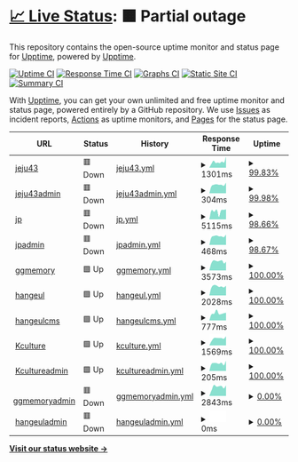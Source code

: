# [📈 Live Status](https://pinnode.github.io/pinnode): <!--live status--> **🟧 Partial outage**

This repository contains the open-source uptime monitor and status page for [Upptime](https://upptime.js.org), powered by [Upptime](https://github.com/upptime/upptime).

[![Uptime CI](https://github.com/pinnode/pinnode/workflows/Uptime%20CI/badge.svg)](https://github.com/pinnode/pinnode/actions?query=workflow%3A%22Uptime+CI%22)
[![Response Time CI](https://github.com/pinnode/pinnode/workflows/Response%20Time%20CI/badge.svg)](https://github.com/pinnode/pinnode/actions?query=workflow%3A%22Response+Time+CI%22)
[![Graphs CI](https://github.com/pinnode/pinnode/workflows/Graphs%20CI/badge.svg)](https://github.com/pinnode/pinnode/actions?query=workflow%3A%22Graphs+CI%22)
[![Static Site CI](https://github.com/pinnode/pinnode/workflows/Static%20Site%20CI/badge.svg)](https://github.com/pinnode/pinnode/actions?query=workflow%3A%22Static+Site+CI%22)
[![Summary CI](https://github.com/pinnode/pinnode/workflows/Summary%20CI/badge.svg)](https://github.com/pinnode/pinnode/actions?query=workflow%3A%22Summary+CI%22)

With [Upptime](https://upptime.js.org), you can get your own unlimited and free uptime monitor and status page, powered entirely by a GitHub repository. We use [Issues](https://github.com/upptime/upptime/issues) as incident reports, [Actions](https://github.com/pinnode/pinnode/actions) as uptime monitors, and [Pages](https://demo.upptime.js.org) for the status page.

<!--start: status pages-->
<!-- This summary is generated by Upptime (https://github.com/upptime/upptime) -->
<!-- Do not edit this manually, your changes will be overwritten -->
<!-- prettier-ignore -->
| URL | Status | History | Response Time | Uptime |
| --- | ------ | ------- | ------------- | ------ |
| <img alt="" src="https://icons.duckduckgo.com/ip3/43archives.or.kr.ico" height="13"> [jeju43](http://43archives.or.kr/main.do) | 🟥 Down | [jeju43.yml](https://github.com/pinnode/pinnode/commits/HEAD/history/jeju43.yml) | <details><summary><img alt="Response time graph" src="./graphs/jeju43/response-time-week.png" height="20"> 1301ms</summary><br><a href="https://pinnode.github.io/pinnode/history/jeju43"><img alt="Response time 1435" src="https://img.shields.io/endpoint?url=https%3A%2F%2Fraw.githubusercontent.com%2Fpinnode%2Fpinnode%2FHEAD%2Fapi%2Fjeju43%2Fresponse-time.json"></a><br><a href="https://pinnode.github.io/pinnode/history/jeju43"><img alt="24-hour response time 2411" src="https://img.shields.io/endpoint?url=https%3A%2F%2Fraw.githubusercontent.com%2Fpinnode%2Fpinnode%2FHEAD%2Fapi%2Fjeju43%2Fresponse-time-day.json"></a><br><a href="https://pinnode.github.io/pinnode/history/jeju43"><img alt="7-day response time 1301" src="https://img.shields.io/endpoint?url=https%3A%2F%2Fraw.githubusercontent.com%2Fpinnode%2Fpinnode%2FHEAD%2Fapi%2Fjeju43%2Fresponse-time-week.json"></a><br><a href="https://pinnode.github.io/pinnode/history/jeju43"><img alt="30-day response time 1332" src="https://img.shields.io/endpoint?url=https%3A%2F%2Fraw.githubusercontent.com%2Fpinnode%2Fpinnode%2FHEAD%2Fapi%2Fjeju43%2Fresponse-time-month.json"></a><br><a href="https://pinnode.github.io/pinnode/history/jeju43"><img alt="1-year response time 1435" src="https://img.shields.io/endpoint?url=https%3A%2F%2Fraw.githubusercontent.com%2Fpinnode%2Fpinnode%2FHEAD%2Fapi%2Fjeju43%2Fresponse-time-year.json"></a></details> | <details><summary><a href="https://pinnode.github.io/pinnode/history/jeju43">99.83%</a></summary><a href="https://pinnode.github.io/pinnode/history/jeju43"><img alt="All-time uptime 99.85%" src="https://img.shields.io/endpoint?url=https%3A%2F%2Fraw.githubusercontent.com%2Fpinnode%2Fpinnode%2FHEAD%2Fapi%2Fjeju43%2Fuptime.json"></a><br><a href="https://pinnode.github.io/pinnode/history/jeju43"><img alt="24-hour uptime 99.82%" src="https://img.shields.io/endpoint?url=https%3A%2F%2Fraw.githubusercontent.com%2Fpinnode%2Fpinnode%2FHEAD%2Fapi%2Fjeju43%2Fuptime-day.json"></a><br><a href="https://pinnode.github.io/pinnode/history/jeju43"><img alt="7-day uptime 99.83%" src="https://img.shields.io/endpoint?url=https%3A%2F%2Fraw.githubusercontent.com%2Fpinnode%2Fpinnode%2FHEAD%2Fapi%2Fjeju43%2Fuptime-week.json"></a><br><a href="https://pinnode.github.io/pinnode/history/jeju43"><img alt="30-day uptime 99.86%" src="https://img.shields.io/endpoint?url=https%3A%2F%2Fraw.githubusercontent.com%2Fpinnode%2Fpinnode%2FHEAD%2Fapi%2Fjeju43%2Fuptime-month.json"></a><br><a href="https://pinnode.github.io/pinnode/history/jeju43"><img alt="1-year uptime 99.85%" src="https://img.shields.io/endpoint?url=https%3A%2F%2Fraw.githubusercontent.com%2Fpinnode%2Fpinnode%2FHEAD%2Fapi%2Fjeju43%2Fuptime-year.json"></a></details>
| <img alt="" src="https://icons.duckduckgo.com/ip3/43archives.or.kr.ico" height="13"> [jeju43admin](http://43archives.or.kr/admin) | 🟥 Down | [jeju43admin.yml](https://github.com/pinnode/pinnode/commits/HEAD/history/jeju43admin.yml) | <details><summary><img alt="Response time graph" src="./graphs/jeju43admin/response-time-week.png" height="20"> 304ms</summary><br><a href="https://pinnode.github.io/pinnode/history/jeju43admin"><img alt="Response time 322" src="https://img.shields.io/endpoint?url=https%3A%2F%2Fraw.githubusercontent.com%2Fpinnode%2Fpinnode%2FHEAD%2Fapi%2Fjeju43admin%2Fresponse-time.json"></a><br><a href="https://pinnode.github.io/pinnode/history/jeju43admin"><img alt="24-hour response time 374" src="https://img.shields.io/endpoint?url=https%3A%2F%2Fraw.githubusercontent.com%2Fpinnode%2Fpinnode%2FHEAD%2Fapi%2Fjeju43admin%2Fresponse-time-day.json"></a><br><a href="https://pinnode.github.io/pinnode/history/jeju43admin"><img alt="7-day response time 304" src="https://img.shields.io/endpoint?url=https%3A%2F%2Fraw.githubusercontent.com%2Fpinnode%2Fpinnode%2FHEAD%2Fapi%2Fjeju43admin%2Fresponse-time-week.json"></a><br><a href="https://pinnode.github.io/pinnode/history/jeju43admin"><img alt="30-day response time 322" src="https://img.shields.io/endpoint?url=https%3A%2F%2Fraw.githubusercontent.com%2Fpinnode%2Fpinnode%2FHEAD%2Fapi%2Fjeju43admin%2Fresponse-time-month.json"></a><br><a href="https://pinnode.github.io/pinnode/history/jeju43admin"><img alt="1-year response time 322" src="https://img.shields.io/endpoint?url=https%3A%2F%2Fraw.githubusercontent.com%2Fpinnode%2Fpinnode%2FHEAD%2Fapi%2Fjeju43admin%2Fresponse-time-year.json"></a></details> | <details><summary><a href="https://pinnode.github.io/pinnode/history/jeju43admin">99.98%</a></summary><a href="https://pinnode.github.io/pinnode/history/jeju43admin"><img alt="All-time uptime 99.90%" src="https://img.shields.io/endpoint?url=https%3A%2F%2Fraw.githubusercontent.com%2Fpinnode%2Fpinnode%2FHEAD%2Fapi%2Fjeju43admin%2Fuptime.json"></a><br><a href="https://pinnode.github.io/pinnode/history/jeju43admin"><img alt="24-hour uptime 99.86%" src="https://img.shields.io/endpoint?url=https%3A%2F%2Fraw.githubusercontent.com%2Fpinnode%2Fpinnode%2FHEAD%2Fapi%2Fjeju43admin%2Fuptime-day.json"></a><br><a href="https://pinnode.github.io/pinnode/history/jeju43admin"><img alt="7-day uptime 99.98%" src="https://img.shields.io/endpoint?url=https%3A%2F%2Fraw.githubusercontent.com%2Fpinnode%2Fpinnode%2FHEAD%2Fapi%2Fjeju43admin%2Fuptime-week.json"></a><br><a href="https://pinnode.github.io/pinnode/history/jeju43admin"><img alt="30-day uptime 99.90%" src="https://img.shields.io/endpoint?url=https%3A%2F%2Fraw.githubusercontent.com%2Fpinnode%2Fpinnode%2FHEAD%2Fapi%2Fjeju43admin%2Fuptime-month.json"></a><br><a href="https://pinnode.github.io/pinnode/history/jeju43admin"><img alt="1-year uptime 99.90%" src="https://img.shields.io/endpoint?url=https%3A%2F%2Fraw.githubusercontent.com%2Fpinnode%2Fpinnode%2FHEAD%2Fapi%2Fjeju43admin%2Fuptime-year.json"></a></details>
| <img alt="" src="https://icons.duckduckgo.com/ip3/archives.jp.go.kr.ico" height="13"> [jp](https://archives.jp.go.kr/) | 🟥 Down | [jp.yml](https://github.com/pinnode/pinnode/commits/HEAD/history/jp.yml) | <details><summary><img alt="Response time graph" src="./graphs/jp/response-time-week.png" height="20"> 5115ms</summary><br><a href="https://pinnode.github.io/pinnode/history/jp"><img alt="Response time 3672" src="https://img.shields.io/endpoint?url=https%3A%2F%2Fraw.githubusercontent.com%2Fpinnode%2Fpinnode%2FHEAD%2Fapi%2Fjp%2Fresponse-time.json"></a><br><a href="https://pinnode.github.io/pinnode/history/jp"><img alt="24-hour response time 6232" src="https://img.shields.io/endpoint?url=https%3A%2F%2Fraw.githubusercontent.com%2Fpinnode%2Fpinnode%2FHEAD%2Fapi%2Fjp%2Fresponse-time-day.json"></a><br><a href="https://pinnode.github.io/pinnode/history/jp"><img alt="7-day response time 5115" src="https://img.shields.io/endpoint?url=https%3A%2F%2Fraw.githubusercontent.com%2Fpinnode%2Fpinnode%2FHEAD%2Fapi%2Fjp%2Fresponse-time-week.json"></a><br><a href="https://pinnode.github.io/pinnode/history/jp"><img alt="30-day response time 4568" src="https://img.shields.io/endpoint?url=https%3A%2F%2Fraw.githubusercontent.com%2Fpinnode%2Fpinnode%2FHEAD%2Fapi%2Fjp%2Fresponse-time-month.json"></a><br><a href="https://pinnode.github.io/pinnode/history/jp"><img alt="1-year response time 3672" src="https://img.shields.io/endpoint?url=https%3A%2F%2Fraw.githubusercontent.com%2Fpinnode%2Fpinnode%2FHEAD%2Fapi%2Fjp%2Fresponse-time-year.json"></a></details> | <details><summary><a href="https://pinnode.github.io/pinnode/history/jp">98.66%</a></summary><a href="https://pinnode.github.io/pinnode/history/jp"><img alt="All-time uptime 99.85%" src="https://img.shields.io/endpoint?url=https%3A%2F%2Fraw.githubusercontent.com%2Fpinnode%2Fpinnode%2FHEAD%2Fapi%2Fjp%2Fuptime.json"></a><br><a href="https://pinnode.github.io/pinnode/history/jp"><img alt="24-hour uptime 90.64%" src="https://img.shields.io/endpoint?url=https%3A%2F%2Fraw.githubusercontent.com%2Fpinnode%2Fpinnode%2FHEAD%2Fapi%2Fjp%2Fuptime-day.json"></a><br><a href="https://pinnode.github.io/pinnode/history/jp"><img alt="7-day uptime 98.66%" src="https://img.shields.io/endpoint?url=https%3A%2F%2Fraw.githubusercontent.com%2Fpinnode%2Fpinnode%2FHEAD%2Fapi%2Fjp%2Fuptime-week.json"></a><br><a href="https://pinnode.github.io/pinnode/history/jp"><img alt="30-day uptime 99.69%" src="https://img.shields.io/endpoint?url=https%3A%2F%2Fraw.githubusercontent.com%2Fpinnode%2Fpinnode%2FHEAD%2Fapi%2Fjp%2Fuptime-month.json"></a><br><a href="https://pinnode.github.io/pinnode/history/jp"><img alt="1-year uptime 99.85%" src="https://img.shields.io/endpoint?url=https%3A%2F%2Fraw.githubusercontent.com%2Fpinnode%2Fpinnode%2FHEAD%2Fapi%2Fjp%2Fuptime-year.json"></a></details>
| <img alt="" src="https://icons.duckduckgo.com/ip3/archives.jp.go.kr.ico" height="13"> [jpadmin](https://archives.jp.go.kr/admin) | 🟥 Down | [jpadmin.yml](https://github.com/pinnode/pinnode/commits/HEAD/history/jpadmin.yml) | <details><summary><img alt="Response time graph" src="./graphs/jpadmin/response-time-week.png" height="20"> 468ms</summary><br><a href="https://pinnode.github.io/pinnode/history/jpadmin"><img alt="Response time 503" src="https://img.shields.io/endpoint?url=https%3A%2F%2Fraw.githubusercontent.com%2Fpinnode%2Fpinnode%2FHEAD%2Fapi%2Fjpadmin%2Fresponse-time.json"></a><br><a href="https://pinnode.github.io/pinnode/history/jpadmin"><img alt="24-hour response time 546" src="https://img.shields.io/endpoint?url=https%3A%2F%2Fraw.githubusercontent.com%2Fpinnode%2Fpinnode%2FHEAD%2Fapi%2Fjpadmin%2Fresponse-time-day.json"></a><br><a href="https://pinnode.github.io/pinnode/history/jpadmin"><img alt="7-day response time 468" src="https://img.shields.io/endpoint?url=https%3A%2F%2Fraw.githubusercontent.com%2Fpinnode%2Fpinnode%2FHEAD%2Fapi%2Fjpadmin%2Fresponse-time-week.json"></a><br><a href="https://pinnode.github.io/pinnode/history/jpadmin"><img alt="30-day response time 499" src="https://img.shields.io/endpoint?url=https%3A%2F%2Fraw.githubusercontent.com%2Fpinnode%2Fpinnode%2FHEAD%2Fapi%2Fjpadmin%2Fresponse-time-month.json"></a><br><a href="https://pinnode.github.io/pinnode/history/jpadmin"><img alt="1-year response time 503" src="https://img.shields.io/endpoint?url=https%3A%2F%2Fraw.githubusercontent.com%2Fpinnode%2Fpinnode%2FHEAD%2Fapi%2Fjpadmin%2Fresponse-time-year.json"></a></details> | <details><summary><a href="https://pinnode.github.io/pinnode/history/jpadmin">98.67%</a></summary><a href="https://pinnode.github.io/pinnode/history/jpadmin"><img alt="All-time uptime 99.85%" src="https://img.shields.io/endpoint?url=https%3A%2F%2Fraw.githubusercontent.com%2Fpinnode%2Fpinnode%2FHEAD%2Fapi%2Fjpadmin%2Fuptime.json"></a><br><a href="https://pinnode.github.io/pinnode/history/jpadmin"><img alt="24-hour uptime 90.67%" src="https://img.shields.io/endpoint?url=https%3A%2F%2Fraw.githubusercontent.com%2Fpinnode%2Fpinnode%2FHEAD%2Fapi%2Fjpadmin%2Fuptime-day.json"></a><br><a href="https://pinnode.github.io/pinnode/history/jpadmin"><img alt="7-day uptime 98.67%" src="https://img.shields.io/endpoint?url=https%3A%2F%2Fraw.githubusercontent.com%2Fpinnode%2Fpinnode%2FHEAD%2Fapi%2Fjpadmin%2Fuptime-week.json"></a><br><a href="https://pinnode.github.io/pinnode/history/jpadmin"><img alt="30-day uptime 99.69%" src="https://img.shields.io/endpoint?url=https%3A%2F%2Fraw.githubusercontent.com%2Fpinnode%2Fpinnode%2FHEAD%2Fapi%2Fjpadmin%2Fuptime-month.json"></a><br><a href="https://pinnode.github.io/pinnode/history/jpadmin"><img alt="1-year uptime 99.85%" src="https://img.shields.io/endpoint?url=https%3A%2F%2Fraw.githubusercontent.com%2Fpinnode%2Fpinnode%2FHEAD%2Fapi%2Fjpadmin%2Fuptime-year.json"></a></details>
| <img alt="" src="https://icons.duckduckgo.com/ip3/memory.library.kr.ico" height="13"> [ggmemory](https://memory.library.kr/main) | 🟩 Up | [ggmemory.yml](https://github.com/pinnode/pinnode/commits/HEAD/history/ggmemory.yml) | <details><summary><img alt="Response time graph" src="./graphs/ggmemory/response-time-week.png" height="20"> 3573ms</summary><br><a href="https://pinnode.github.io/pinnode/history/ggmemory"><img alt="Response time 4128" src="https://img.shields.io/endpoint?url=https%3A%2F%2Fraw.githubusercontent.com%2Fpinnode%2Fpinnode%2FHEAD%2Fapi%2Fggmemory%2Fresponse-time.json"></a><br><a href="https://pinnode.github.io/pinnode/history/ggmemory"><img alt="24-hour response time 3476" src="https://img.shields.io/endpoint?url=https%3A%2F%2Fraw.githubusercontent.com%2Fpinnode%2Fpinnode%2FHEAD%2Fapi%2Fggmemory%2Fresponse-time-day.json"></a><br><a href="https://pinnode.github.io/pinnode/history/ggmemory"><img alt="7-day response time 3573" src="https://img.shields.io/endpoint?url=https%3A%2F%2Fraw.githubusercontent.com%2Fpinnode%2Fpinnode%2FHEAD%2Fapi%2Fggmemory%2Fresponse-time-week.json"></a><br><a href="https://pinnode.github.io/pinnode/history/ggmemory"><img alt="30-day response time 4443" src="https://img.shields.io/endpoint?url=https%3A%2F%2Fraw.githubusercontent.com%2Fpinnode%2Fpinnode%2FHEAD%2Fapi%2Fggmemory%2Fresponse-time-month.json"></a><br><a href="https://pinnode.github.io/pinnode/history/ggmemory"><img alt="1-year response time 4128" src="https://img.shields.io/endpoint?url=https%3A%2F%2Fraw.githubusercontent.com%2Fpinnode%2Fpinnode%2FHEAD%2Fapi%2Fggmemory%2Fresponse-time-year.json"></a></details> | <details><summary><a href="https://pinnode.github.io/pinnode/history/ggmemory">100.00%</a></summary><a href="https://pinnode.github.io/pinnode/history/ggmemory"><img alt="All-time uptime 98.58%" src="https://img.shields.io/endpoint?url=https%3A%2F%2Fraw.githubusercontent.com%2Fpinnode%2Fpinnode%2FHEAD%2Fapi%2Fggmemory%2Fuptime.json"></a><br><a href="https://pinnode.github.io/pinnode/history/ggmemory"><img alt="24-hour uptime 100.00%" src="https://img.shields.io/endpoint?url=https%3A%2F%2Fraw.githubusercontent.com%2Fpinnode%2Fpinnode%2FHEAD%2Fapi%2Fggmemory%2Fuptime-day.json"></a><br><a href="https://pinnode.github.io/pinnode/history/ggmemory"><img alt="7-day uptime 100.00%" src="https://img.shields.io/endpoint?url=https%3A%2F%2Fraw.githubusercontent.com%2Fpinnode%2Fpinnode%2FHEAD%2Fapi%2Fggmemory%2Fuptime-week.json"></a><br><a href="https://pinnode.github.io/pinnode/history/ggmemory"><img alt="30-day uptime 99.82%" src="https://img.shields.io/endpoint?url=https%3A%2F%2Fraw.githubusercontent.com%2Fpinnode%2Fpinnode%2FHEAD%2Fapi%2Fggmemory%2Fuptime-month.json"></a><br><a href="https://pinnode.github.io/pinnode/history/ggmemory"><img alt="1-year uptime 98.58%" src="https://img.shields.io/endpoint?url=https%3A%2F%2Fraw.githubusercontent.com%2Fpinnode%2Fpinnode%2FHEAD%2Fapi%2Fggmemory%2Fuptime-year.json"></a></details>
| <img alt="" src="https://icons.duckduckgo.com/ip3/archives.hangeul.go.kr.ico" height="13"> [hangeul](https://archives.hangeul.go.kr/) | 🟩 Up | [hangeul.yml](https://github.com/pinnode/pinnode/commits/HEAD/history/hangeul.yml) | <details><summary><img alt="Response time graph" src="./graphs/hangeul/response-time-week.png" height="20"> 2028ms</summary><br><a href="https://pinnode.github.io/pinnode/history/hangeul"><img alt="Response time 2149" src="https://img.shields.io/endpoint?url=https%3A%2F%2Fraw.githubusercontent.com%2Fpinnode%2Fpinnode%2FHEAD%2Fapi%2Fhangeul%2Fresponse-time.json"></a><br><a href="https://pinnode.github.io/pinnode/history/hangeul"><img alt="24-hour response time 2131" src="https://img.shields.io/endpoint?url=https%3A%2F%2Fraw.githubusercontent.com%2Fpinnode%2Fpinnode%2FHEAD%2Fapi%2Fhangeul%2Fresponse-time-day.json"></a><br><a href="https://pinnode.github.io/pinnode/history/hangeul"><img alt="7-day response time 2028" src="https://img.shields.io/endpoint?url=https%3A%2F%2Fraw.githubusercontent.com%2Fpinnode%2Fpinnode%2FHEAD%2Fapi%2Fhangeul%2Fresponse-time-week.json"></a><br><a href="https://pinnode.github.io/pinnode/history/hangeul"><img alt="30-day response time 2106" src="https://img.shields.io/endpoint?url=https%3A%2F%2Fraw.githubusercontent.com%2Fpinnode%2Fpinnode%2FHEAD%2Fapi%2Fhangeul%2Fresponse-time-month.json"></a><br><a href="https://pinnode.github.io/pinnode/history/hangeul"><img alt="1-year response time 2149" src="https://img.shields.io/endpoint?url=https%3A%2F%2Fraw.githubusercontent.com%2Fpinnode%2Fpinnode%2FHEAD%2Fapi%2Fhangeul%2Fresponse-time-year.json"></a></details> | <details><summary><a href="https://pinnode.github.io/pinnode/history/hangeul">100.00%</a></summary><a href="https://pinnode.github.io/pinnode/history/hangeul"><img alt="All-time uptime 99.98%" src="https://img.shields.io/endpoint?url=https%3A%2F%2Fraw.githubusercontent.com%2Fpinnode%2Fpinnode%2FHEAD%2Fapi%2Fhangeul%2Fuptime.json"></a><br><a href="https://pinnode.github.io/pinnode/history/hangeul"><img alt="24-hour uptime 100.00%" src="https://img.shields.io/endpoint?url=https%3A%2F%2Fraw.githubusercontent.com%2Fpinnode%2Fpinnode%2FHEAD%2Fapi%2Fhangeul%2Fuptime-day.json"></a><br><a href="https://pinnode.github.io/pinnode/history/hangeul"><img alt="7-day uptime 100.00%" src="https://img.shields.io/endpoint?url=https%3A%2F%2Fraw.githubusercontent.com%2Fpinnode%2Fpinnode%2FHEAD%2Fapi%2Fhangeul%2Fuptime-week.json"></a><br><a href="https://pinnode.github.io/pinnode/history/hangeul"><img alt="30-day uptime 99.95%" src="https://img.shields.io/endpoint?url=https%3A%2F%2Fraw.githubusercontent.com%2Fpinnode%2Fpinnode%2FHEAD%2Fapi%2Fhangeul%2Fuptime-month.json"></a><br><a href="https://pinnode.github.io/pinnode/history/hangeul"><img alt="1-year uptime 99.98%" src="https://img.shields.io/endpoint?url=https%3A%2F%2Fraw.githubusercontent.com%2Fpinnode%2Fpinnode%2FHEAD%2Fapi%2Fhangeul%2Fuptime-year.json"></a></details>
| <img alt="" src="https://icons.duckduckgo.com/ip3/mms.hangeul.go.kr.ico" height="13"> [hangeulcms](http://mms.hangeul.go.kr:9001/login) | 🟩 Up | [hangeulcms.yml](https://github.com/pinnode/pinnode/commits/HEAD/history/hangeulcms.yml) | <details><summary><img alt="Response time graph" src="./graphs/hangeulcms/response-time-week.png" height="20"> 777ms</summary><br><a href="https://pinnode.github.io/pinnode/history/hangeulcms"><img alt="Response time 846" src="https://img.shields.io/endpoint?url=https%3A%2F%2Fraw.githubusercontent.com%2Fpinnode%2Fpinnode%2FHEAD%2Fapi%2Fhangeulcms%2Fresponse-time.json"></a><br><a href="https://pinnode.github.io/pinnode/history/hangeulcms"><img alt="24-hour response time 818" src="https://img.shields.io/endpoint?url=https%3A%2F%2Fraw.githubusercontent.com%2Fpinnode%2Fpinnode%2FHEAD%2Fapi%2Fhangeulcms%2Fresponse-time-day.json"></a><br><a href="https://pinnode.github.io/pinnode/history/hangeulcms"><img alt="7-day response time 777" src="https://img.shields.io/endpoint?url=https%3A%2F%2Fraw.githubusercontent.com%2Fpinnode%2Fpinnode%2FHEAD%2Fapi%2Fhangeulcms%2Fresponse-time-week.json"></a><br><a href="https://pinnode.github.io/pinnode/history/hangeulcms"><img alt="30-day response time 779" src="https://img.shields.io/endpoint?url=https%3A%2F%2Fraw.githubusercontent.com%2Fpinnode%2Fpinnode%2FHEAD%2Fapi%2Fhangeulcms%2Fresponse-time-month.json"></a><br><a href="https://pinnode.github.io/pinnode/history/hangeulcms"><img alt="1-year response time 846" src="https://img.shields.io/endpoint?url=https%3A%2F%2Fraw.githubusercontent.com%2Fpinnode%2Fpinnode%2FHEAD%2Fapi%2Fhangeulcms%2Fresponse-time-year.json"></a></details> | <details><summary><a href="https://pinnode.github.io/pinnode/history/hangeulcms">100.00%</a></summary><a href="https://pinnode.github.io/pinnode/history/hangeulcms"><img alt="All-time uptime 100.00%" src="https://img.shields.io/endpoint?url=https%3A%2F%2Fraw.githubusercontent.com%2Fpinnode%2Fpinnode%2FHEAD%2Fapi%2Fhangeulcms%2Fuptime.json"></a><br><a href="https://pinnode.github.io/pinnode/history/hangeulcms"><img alt="24-hour uptime 100.00%" src="https://img.shields.io/endpoint?url=https%3A%2F%2Fraw.githubusercontent.com%2Fpinnode%2Fpinnode%2FHEAD%2Fapi%2Fhangeulcms%2Fuptime-day.json"></a><br><a href="https://pinnode.github.io/pinnode/history/hangeulcms"><img alt="7-day uptime 100.00%" src="https://img.shields.io/endpoint?url=https%3A%2F%2Fraw.githubusercontent.com%2Fpinnode%2Fpinnode%2FHEAD%2Fapi%2Fhangeulcms%2Fuptime-week.json"></a><br><a href="https://pinnode.github.io/pinnode/history/hangeulcms"><img alt="30-day uptime 100.00%" src="https://img.shields.io/endpoint?url=https%3A%2F%2Fraw.githubusercontent.com%2Fpinnode%2Fpinnode%2FHEAD%2Fapi%2Fhangeulcms%2Fuptime-month.json"></a><br><a href="https://pinnode.github.io/pinnode/history/hangeulcms"><img alt="1-year uptime 100.00%" src="https://img.shields.io/endpoint?url=https%3A%2F%2Fraw.githubusercontent.com%2Fpinnode%2Fpinnode%2FHEAD%2Fapi%2Fhangeulcms%2Fuptime-year.json"></a></details>
| <img alt="" src="https://icons.duckduckgo.com/ip3/www.kcultureroad.kr.ico" height="13"> [Kculture](http://www.kcultureroad.kr/) | 🟩 Up | [kculture.yml](https://github.com/pinnode/pinnode/commits/HEAD/history/kculture.yml) | <details><summary><img alt="Response time graph" src="./graphs/kculture/response-time-week.png" height="20"> 1569ms</summary><br><a href="https://pinnode.github.io/pinnode/history/kculture"><img alt="Response time 1736" src="https://img.shields.io/endpoint?url=https%3A%2F%2Fraw.githubusercontent.com%2Fpinnode%2Fpinnode%2FHEAD%2Fapi%2Fkculture%2Fresponse-time.json"></a><br><a href="https://pinnode.github.io/pinnode/history/kculture"><img alt="24-hour response time 2013" src="https://img.shields.io/endpoint?url=https%3A%2F%2Fraw.githubusercontent.com%2Fpinnode%2Fpinnode%2FHEAD%2Fapi%2Fkculture%2Fresponse-time-day.json"></a><br><a href="https://pinnode.github.io/pinnode/history/kculture"><img alt="7-day response time 1569" src="https://img.shields.io/endpoint?url=https%3A%2F%2Fraw.githubusercontent.com%2Fpinnode%2Fpinnode%2FHEAD%2Fapi%2Fkculture%2Fresponse-time-week.json"></a><br><a href="https://pinnode.github.io/pinnode/history/kculture"><img alt="30-day response time 1647" src="https://img.shields.io/endpoint?url=https%3A%2F%2Fraw.githubusercontent.com%2Fpinnode%2Fpinnode%2FHEAD%2Fapi%2Fkculture%2Fresponse-time-month.json"></a><br><a href="https://pinnode.github.io/pinnode/history/kculture"><img alt="1-year response time 1736" src="https://img.shields.io/endpoint?url=https%3A%2F%2Fraw.githubusercontent.com%2Fpinnode%2Fpinnode%2FHEAD%2Fapi%2Fkculture%2Fresponse-time-year.json"></a></details> | <details><summary><a href="https://pinnode.github.io/pinnode/history/kculture">100.00%</a></summary><a href="https://pinnode.github.io/pinnode/history/kculture"><img alt="All-time uptime 98.79%" src="https://img.shields.io/endpoint?url=https%3A%2F%2Fraw.githubusercontent.com%2Fpinnode%2Fpinnode%2FHEAD%2Fapi%2Fkculture%2Fuptime.json"></a><br><a href="https://pinnode.github.io/pinnode/history/kculture"><img alt="24-hour uptime 100.00%" src="https://img.shields.io/endpoint?url=https%3A%2F%2Fraw.githubusercontent.com%2Fpinnode%2Fpinnode%2FHEAD%2Fapi%2Fkculture%2Fuptime-day.json"></a><br><a href="https://pinnode.github.io/pinnode/history/kculture"><img alt="7-day uptime 100.00%" src="https://img.shields.io/endpoint?url=https%3A%2F%2Fraw.githubusercontent.com%2Fpinnode%2Fpinnode%2FHEAD%2Fapi%2Fkculture%2Fuptime-week.json"></a><br><a href="https://pinnode.github.io/pinnode/history/kculture"><img alt="30-day uptime 99.95%" src="https://img.shields.io/endpoint?url=https%3A%2F%2Fraw.githubusercontent.com%2Fpinnode%2Fpinnode%2FHEAD%2Fapi%2Fkculture%2Fuptime-month.json"></a><br><a href="https://pinnode.github.io/pinnode/history/kculture"><img alt="1-year uptime 98.79%" src="https://img.shields.io/endpoint?url=https%3A%2F%2Fraw.githubusercontent.com%2Fpinnode%2Fpinnode%2FHEAD%2Fapi%2Fkculture%2Fuptime-year.json"></a></details>
| <img alt="" src="https://icons.duckduckgo.com/ip3/www.kcultureroad.kr.ico" height="13"> [Kcultureadmin](http://www.kcultureroad.kr/login) | 🟩 Up | [kcultureadmin.yml](https://github.com/pinnode/pinnode/commits/HEAD/history/kcultureadmin.yml) | <details><summary><img alt="Response time graph" src="./graphs/kcultureadmin/response-time-week.png" height="20"> 205ms</summary><br><a href="https://pinnode.github.io/pinnode/history/kcultureadmin"><img alt="Response time 213" src="https://img.shields.io/endpoint?url=https%3A%2F%2Fraw.githubusercontent.com%2Fpinnode%2Fpinnode%2FHEAD%2Fapi%2Fkcultureadmin%2Fresponse-time.json"></a><br><a href="https://pinnode.github.io/pinnode/history/kcultureadmin"><img alt="24-hour response time 268" src="https://img.shields.io/endpoint?url=https%3A%2F%2Fraw.githubusercontent.com%2Fpinnode%2Fpinnode%2FHEAD%2Fapi%2Fkcultureadmin%2Fresponse-time-day.json"></a><br><a href="https://pinnode.github.io/pinnode/history/kcultureadmin"><img alt="7-day response time 205" src="https://img.shields.io/endpoint?url=https%3A%2F%2Fraw.githubusercontent.com%2Fpinnode%2Fpinnode%2FHEAD%2Fapi%2Fkcultureadmin%2Fresponse-time-week.json"></a><br><a href="https://pinnode.github.io/pinnode/history/kcultureadmin"><img alt="30-day response time 211" src="https://img.shields.io/endpoint?url=https%3A%2F%2Fraw.githubusercontent.com%2Fpinnode%2Fpinnode%2FHEAD%2Fapi%2Fkcultureadmin%2Fresponse-time-month.json"></a><br><a href="https://pinnode.github.io/pinnode/history/kcultureadmin"><img alt="1-year response time 213" src="https://img.shields.io/endpoint?url=https%3A%2F%2Fraw.githubusercontent.com%2Fpinnode%2Fpinnode%2FHEAD%2Fapi%2Fkcultureadmin%2Fresponse-time-year.json"></a></details> | <details><summary><a href="https://pinnode.github.io/pinnode/history/kcultureadmin">100.00%</a></summary><a href="https://pinnode.github.io/pinnode/history/kcultureadmin"><img alt="All-time uptime 99.96%" src="https://img.shields.io/endpoint?url=https%3A%2F%2Fraw.githubusercontent.com%2Fpinnode%2Fpinnode%2FHEAD%2Fapi%2Fkcultureadmin%2Fuptime.json"></a><br><a href="https://pinnode.github.io/pinnode/history/kcultureadmin"><img alt="24-hour uptime 100.00%" src="https://img.shields.io/endpoint?url=https%3A%2F%2Fraw.githubusercontent.com%2Fpinnode%2Fpinnode%2FHEAD%2Fapi%2Fkcultureadmin%2Fuptime-day.json"></a><br><a href="https://pinnode.github.io/pinnode/history/kcultureadmin"><img alt="7-day uptime 100.00%" src="https://img.shields.io/endpoint?url=https%3A%2F%2Fraw.githubusercontent.com%2Fpinnode%2Fpinnode%2FHEAD%2Fapi%2Fkcultureadmin%2Fuptime-week.json"></a><br><a href="https://pinnode.github.io/pinnode/history/kcultureadmin"><img alt="30-day uptime 99.95%" src="https://img.shields.io/endpoint?url=https%3A%2F%2Fraw.githubusercontent.com%2Fpinnode%2Fpinnode%2FHEAD%2Fapi%2Fkcultureadmin%2Fuptime-month.json"></a><br><a href="https://pinnode.github.io/pinnode/history/kcultureadmin"><img alt="1-year uptime 99.96%" src="https://img.shields.io/endpoint?url=https%3A%2F%2Fraw.githubusercontent.com%2Fpinnode%2Fpinnode%2FHEAD%2Fapi%2Fkcultureadmin%2Fuptime-year.json"></a></details>
| <img alt="" src="https://icons.duckduckgo.com/ip3/memorysuper.library.kr.ico" height="13"> [ggmemoryadmin](https://memorysuper.library.kr) | 🟥 Down | [ggmemoryadmin.yml](https://github.com/pinnode/pinnode/commits/HEAD/history/ggmemoryadmin.yml) | <details><summary><img alt="Response time graph" src="./graphs/ggmemoryadmin/response-time-week.png" height="20"> 2843ms</summary><br><a href="https://pinnode.github.io/pinnode/history/ggmemoryadmin"><img alt="Response time 2902" src="https://img.shields.io/endpoint?url=https%3A%2F%2Fraw.githubusercontent.com%2Fpinnode%2Fpinnode%2FHEAD%2Fapi%2Fggmemoryadmin%2Fresponse-time.json"></a><br><a href="https://pinnode.github.io/pinnode/history/ggmemoryadmin"><img alt="24-hour response time 3250" src="https://img.shields.io/endpoint?url=https%3A%2F%2Fraw.githubusercontent.com%2Fpinnode%2Fpinnode%2FHEAD%2Fapi%2Fggmemoryadmin%2Fresponse-time-day.json"></a><br><a href="https://pinnode.github.io/pinnode/history/ggmemoryadmin"><img alt="7-day response time 2843" src="https://img.shields.io/endpoint?url=https%3A%2F%2Fraw.githubusercontent.com%2Fpinnode%2Fpinnode%2FHEAD%2Fapi%2Fggmemoryadmin%2Fresponse-time-week.json"></a><br><a href="https://pinnode.github.io/pinnode/history/ggmemoryadmin"><img alt="30-day response time 3112" src="https://img.shields.io/endpoint?url=https%3A%2F%2Fraw.githubusercontent.com%2Fpinnode%2Fpinnode%2FHEAD%2Fapi%2Fggmemoryadmin%2Fresponse-time-month.json"></a><br><a href="https://pinnode.github.io/pinnode/history/ggmemoryadmin"><img alt="1-year response time 2902" src="https://img.shields.io/endpoint?url=https%3A%2F%2Fraw.githubusercontent.com%2Fpinnode%2Fpinnode%2FHEAD%2Fapi%2Fggmemoryadmin%2Fresponse-time-year.json"></a></details> | <details><summary><a href="https://pinnode.github.io/pinnode/history/ggmemoryadmin">0.00%</a></summary><a href="https://pinnode.github.io/pinnode/history/ggmemoryadmin"><img alt="All-time uptime 9.11%" src="https://img.shields.io/endpoint?url=https%3A%2F%2Fraw.githubusercontent.com%2Fpinnode%2Fpinnode%2FHEAD%2Fapi%2Fggmemoryadmin%2Fuptime.json"></a><br><a href="https://pinnode.github.io/pinnode/history/ggmemoryadmin"><img alt="24-hour uptime 0.00%" src="https://img.shields.io/endpoint?url=https%3A%2F%2Fraw.githubusercontent.com%2Fpinnode%2Fpinnode%2FHEAD%2Fapi%2Fggmemoryadmin%2Fuptime-day.json"></a><br><a href="https://pinnode.github.io/pinnode/history/ggmemoryadmin"><img alt="7-day uptime 0.00%" src="https://img.shields.io/endpoint?url=https%3A%2F%2Fraw.githubusercontent.com%2Fpinnode%2Fpinnode%2FHEAD%2Fapi%2Fggmemoryadmin%2Fuptime-week.json"></a><br><a href="https://pinnode.github.io/pinnode/history/ggmemoryadmin"><img alt="30-day uptime 0.00%" src="https://img.shields.io/endpoint?url=https%3A%2F%2Fraw.githubusercontent.com%2Fpinnode%2Fpinnode%2FHEAD%2Fapi%2Fggmemoryadmin%2Fuptime-month.json"></a><br><a href="https://pinnode.github.io/pinnode/history/ggmemoryadmin"><img alt="1-year uptime 9.11%" src="https://img.shields.io/endpoint?url=https%3A%2F%2Fraw.githubusercontent.com%2Fpinnode%2Fpinnode%2FHEAD%2Fapi%2Fggmemoryadmin%2Fuptime-year.json"></a></details>
| <img alt="" src="https://icons.duckduckgo.com/ip3/mms.hangeul.go.kr.ico" height="13"> [hangeuladmin](http://mms.hangeul.go.kr:9002/login) | 🟥 Down | [hangeuladmin.yml](https://github.com/pinnode/pinnode/commits/HEAD/history/hangeuladmin.yml) | <details><summary><img alt="Response time graph" src="./graphs/hangeuladmin/response-time-week.png" height="20"> 0ms</summary><br><a href="https://pinnode.github.io/pinnode/history/hangeuladmin"><img alt="Response time 0" src="https://img.shields.io/endpoint?url=https%3A%2F%2Fraw.githubusercontent.com%2Fpinnode%2Fpinnode%2FHEAD%2Fapi%2Fhangeuladmin%2Fresponse-time.json"></a><br><a href="https://pinnode.github.io/pinnode/history/hangeuladmin"><img alt="24-hour response time 0" src="https://img.shields.io/endpoint?url=https%3A%2F%2Fraw.githubusercontent.com%2Fpinnode%2Fpinnode%2FHEAD%2Fapi%2Fhangeuladmin%2Fresponse-time-day.json"></a><br><a href="https://pinnode.github.io/pinnode/history/hangeuladmin"><img alt="7-day response time 0" src="https://img.shields.io/endpoint?url=https%3A%2F%2Fraw.githubusercontent.com%2Fpinnode%2Fpinnode%2FHEAD%2Fapi%2Fhangeuladmin%2Fresponse-time-week.json"></a><br><a href="https://pinnode.github.io/pinnode/history/hangeuladmin"><img alt="30-day response time 0" src="https://img.shields.io/endpoint?url=https%3A%2F%2Fraw.githubusercontent.com%2Fpinnode%2Fpinnode%2FHEAD%2Fapi%2Fhangeuladmin%2Fresponse-time-month.json"></a><br><a href="https://pinnode.github.io/pinnode/history/hangeuladmin"><img alt="1-year response time 0" src="https://img.shields.io/endpoint?url=https%3A%2F%2Fraw.githubusercontent.com%2Fpinnode%2Fpinnode%2FHEAD%2Fapi%2Fhangeuladmin%2Fresponse-time-year.json"></a></details> | <details><summary><a href="https://pinnode.github.io/pinnode/history/hangeuladmin">0.00%</a></summary><a href="https://pinnode.github.io/pinnode/history/hangeuladmin"><img alt="All-time uptime 0.00%" src="https://img.shields.io/endpoint?url=https%3A%2F%2Fraw.githubusercontent.com%2Fpinnode%2Fpinnode%2FHEAD%2Fapi%2Fhangeuladmin%2Fuptime.json"></a><br><a href="https://pinnode.github.io/pinnode/history/hangeuladmin"><img alt="24-hour uptime 0.00%" src="https://img.shields.io/endpoint?url=https%3A%2F%2Fraw.githubusercontent.com%2Fpinnode%2Fpinnode%2FHEAD%2Fapi%2Fhangeuladmin%2Fuptime-day.json"></a><br><a href="https://pinnode.github.io/pinnode/history/hangeuladmin"><img alt="7-day uptime 0.00%" src="https://img.shields.io/endpoint?url=https%3A%2F%2Fraw.githubusercontent.com%2Fpinnode%2Fpinnode%2FHEAD%2Fapi%2Fhangeuladmin%2Fuptime-week.json"></a><br><a href="https://pinnode.github.io/pinnode/history/hangeuladmin"><img alt="30-day uptime 0.00%" src="https://img.shields.io/endpoint?url=https%3A%2F%2Fraw.githubusercontent.com%2Fpinnode%2Fpinnode%2FHEAD%2Fapi%2Fhangeuladmin%2Fuptime-month.json"></a><br><a href="https://pinnode.github.io/pinnode/history/hangeuladmin"><img alt="1-year uptime 0.00%" src="https://img.shields.io/endpoint?url=https%3A%2F%2Fraw.githubusercontent.com%2Fpinnode%2Fpinnode%2FHEAD%2Fapi%2Fhangeuladmin%2Fuptime-year.json"></a></details>

<!--end: status pages-->

[**Visit our status website →**](https://pinnode.github.io/pinnode)
